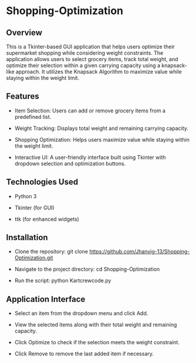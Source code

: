 # Shopping-Optimization
## Overview
This is a Tkinter-based GUI application that helps users optimize their supermarket shopping while considering weight constraints. The application allows users to select grocery items, track total weight, and optimize their selection within a given carrying capacity using a knapsack-like approach. It utilizes the Knapsack Algorithm to maximize value while staying within the weight limit.

## Features
- Item Selection: Users can add or remove grocery items from a predefined list.

- Weight Tracking: Displays total weight and remaining carrying capacity.

- Shopping Optimization: Helps users maximize value while staying within the weight limit.

- Interactive UI: A user-friendly interface built using Tkinter with dropdown selection and optimization buttons.

## Technologies Used
- Python 3

- Tkinter (for GUI)

- ttk (for enhanced widgets)

## Installation
- Clone the repository:
git clone https://github.com/Jhanvig-13/Shopping-Optimization.git

- Navigate to the project directory:
cd Shopping-Optimization

- Run the script:
python Kartcrewcode.py

## Application Interface
- Select an item from the dropdown menu and click Add.

- View the selected items along with their total weight and remaining capacity.

- Click Optimize to check if the selection meets the weight constraint.

- Click Remove to remove the last added item if necessary.
